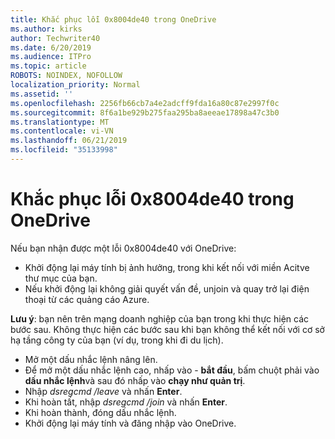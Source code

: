 ```yaml
---
title: Khắc phục lỗi 0x8004de40 trong OneDrive
ms.author: kirks
author: Techwriter40
ms.date: 6/20/2019
ms.audience: ITPro
ms.topic: article
ROBOTS: NOINDEX, NOFOLLOW
localization_priority: Normal
ms.assetid: ''
ms.openlocfilehash: 2256fb66cb7a4e2adcff9fda16a80c87e2997f0c
ms.sourcegitcommit: 8f6a1be929b275faa295ba8aeeae17898a47c3b0
ms.translationtype: MT
ms.contentlocale: vi-VN
ms.lasthandoff: 06/21/2019
ms.locfileid: "35133998"
---
```

# <a name="fix-0x8004de40-error-in-onedrive"></a>Khắc phục lỗi 0x8004de40 trong OneDrive

Nếu bạn nhận được một lỗi 0x8004de40 với OneDrive:

- Khởi động lại máy tính bị ảnh hưởng, trong khi kết nối với miền Acitve thư mục của bạn.
- Nếu khởi động lại không giải quyết vấn đề, unjoin và quay trở lại điện thoại từ các quảng cáo Azure. 

**Lưu ý**: bạn nên trên mạng doanh nghiệp của bạn trong khi thực hiện các bước sau. Không thực hiện các bước sau khi bạn không thể kết nối với cơ sở hạ tầng công ty của bạn (ví dụ, trong khi đi du lịch). 

- Mở một dấu nhắc lệnh nâng lên. 
- Để mở một dấu nhắc lệnh cao, nhấp vào - **bắt đầu**, bấm chuột phải vào **dấu nhắc lệnh**và sau đó nhấp vào **chạy như quản trị**.
- Nhập *dsregcmd /leave* và nhấn **Enter**.
- Khi hoàn tất, nhập *dsregcmd /join* và nhấn **Enter**.
- Khi hoàn thành, đóng dấu nhắc lệnh.
- Khởi động lại máy tính và đăng nhập vào OneDrive.